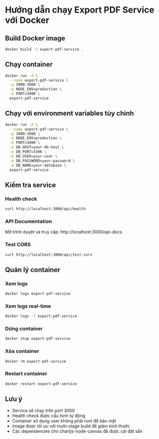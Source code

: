 # Hướng dẫn chạy Export PDF Service với Docker

## Build Docker image
```bash
docker build -t export-pdf-service .
```

## Chạy container
```bash
docker run -d \
  --name export-pdf-service \
  -p 3000:3000 \
  -e NODE_ENV=production \
  -e PORT=3000 \
  export-pdf-service
```

## Chạy với environment variables tùy chỉnh
```bash
docker run -d \
  --name export-pdf-service \
  -p 3000:3000 \
  -e NODE_ENV=production \
  -e PORT=3000 \
  -e DB_HOST=your-db-host \
  -e DB_PORT=3306 \
  -e DB_USER=your-user \
  -e DB_PASSWORD=your-password \
  -e DB_NAME=your-database \
  export-pdf-service
```

## Kiểm tra service

### Health check
```bash
curl http://localhost:3000/api/health
```

### API Documentation
Mở trình duyệt và truy cập: http://localhost:3000/api-docs

### Test CORS
```bash
curl http://localhost:3000/api/test-cors
```

## Quản lý container

### Xem logs
```bash
docker logs export-pdf-service
```

### Xem logs real-time
```bash
docker logs -f export-pdf-service
```

### Dừng container
```bash
docker stop export-pdf-service
```

### Xóa container
```bash
docker rm export-pdf-service
```

### Restart container
```bash
docker restart export-pdf-service
```

## Lưu ý

- Service sẽ chạy trên port 3000
- Health check được cấu hình tự động
- Container sử dụng user không phải root để bảo mật
- Image được tối ưu với multi-stage build để giảm kích thước
- Các dependencies cho chartjs-node-canvas đã được cài đặt sẵn 